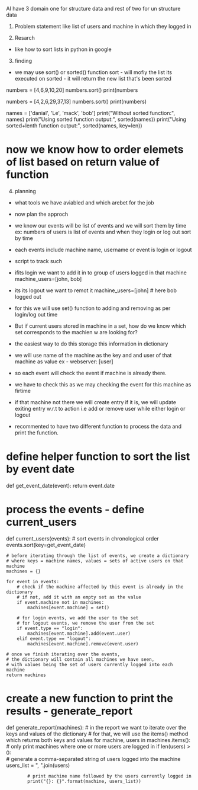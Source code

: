 AI have 3 domain 
one for structure data and rest of two for un structure data 


1. Problem statement
like list of users and machine in which they logged in 

2. Resarch
- like how to sort lists in python in google

3. finding
- we may use sort() or sorted() function
sort - will mofiy the list its executed on 
sorted - it will return the new list that's been sorted 


numbers = [4,6,9,10,20]
numbers.sort()
print(numbers


numbers = [4,2,6,29,37,13]
numbers.sort()
print(numbers)

names = ['danial', 'Le', 'mack', 'bob']
print("Without sorted function:", names)
print("Using sorted function output:", sorted(names))
print("Using sorted+lenth function output:", sorted(names, key=len))
# now we know how to order elemets of list based on return value of function


4. planning
- what tools we have aviabled and which arebet for the job
- now plan the approch 

- we know our events will be list of events and we will sort them by time
ex: numbers of users is list of events and when they login or log out sort by time 

- each events include machine name, username or event is login or logout 
- script to track such

- ifits login we want to add it in to group of users logged in that machine machine_users=[john, bob]

- its its logout we want to remot it machine_users=[john] # here bob logged out 

- for this we will use set() function to adding and removing as per login/log out time 

- But if current users stored in machine in a set, how do we know which set corresponds to the machien w are looking for?
 - the easiest way to do this storage this information in dictionary  
 - we will use name of the machine as the key and  and user of that machine as value ex - webserver: [user]

- so each event will check the event if machine is already there.
- we have to check this as we may checking the event for this machine as firtime 

- if that machine not there we will create entry if it is, we will update exiting entry w.r.t to action i.e add or remove user while either login or logout

- recommented to have two different function to process the data and  print the function.


# define helper function to sort the list by event date
def get_event_date(event):
    return event.date


# process the events - define current_users 
def current_users(events):
    # sort events in chronological order
    events.sort(key=get_event_date)
    
    # before iterating through the list of events, we create a dictionary 
    # where keys = machine names, values = sets of active users on that machine
    machines = {}
    
    for event in events:
        # check if the machine affected by this event is already in the dictionary
        # if not, add it with an empty set as the value
        if event.machine not in machines:  
            machines[event.machine] = set()
        
        # for login events, we add the user to the set
        # for logout events, we remove the user from the set
        if event.type == "login":
            machines[event.machine].add(event.user)
        elif event.type == "logout":
            machines[event.machine].remove(event.user)
    
    # once we finish iterating over the events,
    # the dictionary will contain all machines we have seen,
    # with values being the set of users currently logged into each machine
    return machines


# create a new function to print the results - generate_report
def generate_report(machines):
    # in the report we want to iterate over the keys and values of the dictionary
    # for that, we will use the items() method which returns both keys and values
    for machine, users in machines.items():
        # only print machines where one or more users are logged in
        if len(users) > 0:  
            # generate a comma-separated string of users logged into the machine
            users_list = ", ".join(users)
            
            # print machine name followed by the users currently logged in
            print("{}: {}".format(machine, users_list))

